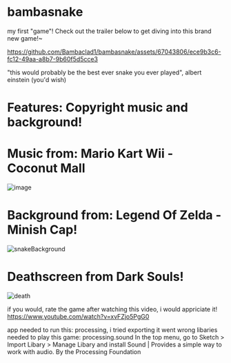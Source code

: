 # bambasnake
my first "game"!
Check out the trailer below to get diving into this brand new game!~

https://github.com/Bambaclad1/bambasnake/assets/67043806/ece9b3c6-fc12-49aa-a8b7-9b60f5d5cce3


"this would probably be the best ever snake you ever played", albert einstein (you'd wish)

# Features: Copyright music and background!
# Music from: Mario Kart Wii - Coconut Mall
![image](https://github.com/Bambaclad1/bambasnake/assets/67043806/2d82262e-e9d1-4d99-ad48-fba79ac1b29e)
# Background from: Legend Of Zelda - Minish Cap!
![snakeBackground](https://github.com/Bambaclad1/bambasnake/assets/67043806/7c69f69a-f114-448c-b56f-220d4283a346)
# Deathscreen from Dark Souls!
![death](https://github.com/Bambaclad1/bambasnake/assets/67043806/3902b753-4303-48f1-991c-e333295b676c)

if you would, rate the game after watching this video, i would appriciate it!
https://www.youtube.com/watch?v=xvFZjo5PgG0

app needed to run this: processing, i tried exporting it went wrong
libaries needed to play this game: processing.sound
In the top menu, go to Sketch > Import Libary > Manage Libary and install 
Sound | Provides a simple way to work with audio. By the Processing Foundation

